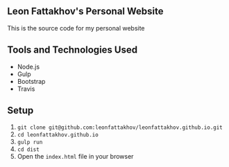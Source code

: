 ## Leon Fattakhov's Personal Website

This is the source code for my personal website

## Tools and Technologies Used 
* Node.js
* Gulp
* Bootstrap
* Travis

## Setup

1. `git clone git@github.com:leonfattakhov/leonfattakhov.github.io.git`
2. `cd leonfattakhov.github.io`
3. `gulp run`
4. `cd dist`
5. Open the `index.html` file in your browser
